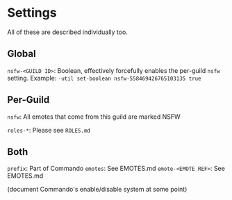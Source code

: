 # Settings

All of these are described individually too.

## Global

`nsfw-<GUILD ID>`: Boolean, effectively forcefully enables the per-guild `nsfw` setting.
Example: `-util set-boolean nsfw-558469426765103135 true`

## Per-Guild

`nsfw`: All emotes that come from this guild are marked NSFW

`roles-*`: Please see `ROLES.md`

## Both

`prefix`: Part of Commando
`emotes`: See EMOTES.md
`emote-<EMOTE REF>`: See EMOTES.md

(document Commando's enable/disable system at some point)
